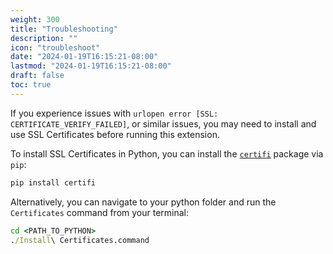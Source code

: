 ```yaml
---
weight: 300
title: "Troubleshooting"
description: ""
icon: "troubleshoot"
date: "2024-01-19T16:15:21-08:00"
lastmod: "2024-01-19T16:15:21-08:00"
draft: false
toc: true
---
```


If you experience issues with `urlopen error [SSL: CERTIFICATE_VERIFY_FAILED]`, or similar issues, you may need to install and use SSL Certificates before running this extension.

To install SSL Certificates in Python, you can install the [`certifi`](https://pypi.org/project/certifi/) package via `pip`:

```cmd
pip install certifi
```

Alternatively, you can navigate to your python folder and run the `Certificates` command from your terminal:

```cmd
cd <PATH_TO_PYTHON>
./Install\ Certificates.command
```